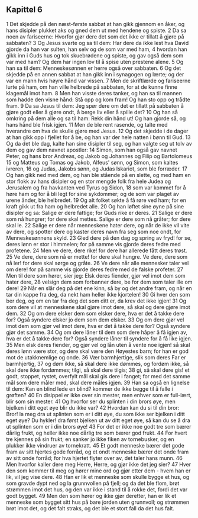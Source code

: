## Kapittel 6

1 Det skjedde på den næst-første sabbat at han gikk gjennom en åker, og hans disipler plukket aks og gned dem ut med hendene og spiste.
2 Da sa noen av fariseerne: Hvorfor gjør dere det som det ikke er tillatt å gjøre på sabbaten?
3 Og Jesus svarte og sa til dem: Har dere da ikke lest hva David gjorde da han var sulten, han selv og de som var med ham,
4 hvordan han gikk inn i Guds hus og tok skuebrødene og spiste, og gav også dem som var med ham? Og dem har ingen lov til å spise uten prestene alene.
5 Og han sa til dem: Menneskesønnen er herre også over sabbaten.
6 Og det skjedde på en annen sabbat at han gikk inn i synagogen og lærte; og der var en mann hvis høyre hånd var vissen.
7 Men de skriftlærde og fariseerne lurte på ham, om han ville helbrede på sabbaten, for at de kunne finne klagemål imot ham.
8 Men han visste deres tanker, og han sa til mannen som hadde den visne hånd: Stå opp og kom fram! Og han sto opp og trådte fram.
9 Da sa Jesus til dem: Jeg spør dere om det er tillatt på sabbaten å gjøre godt eller å gjøre ondt, å berge liv eller å spille det?
10 Og han så omkring på dem alle og sa til ham: Rekk din hånd ut! Og han gjorde så, og hans hånd ble frisk igjen.
11 Men de ble rent rasende, og talte med hverandre om hva de skulle gjøre med Jesus.
12 Og det skjedde i de dager at han gikk opp i fjellet for å be, og han var der hele natten i bønn til Gud.
13 Og da det ble dag, kalte han sine disipler til seg, og han valgte seg ut tolv av dem og gav dem navnet apostler:
14 Simon, som han også gav navnet Peter, og hans bror Andreas, og Jakob og Johannes og Filip og Bartolomeus
15 og Matteus og Tomas og Jakob, Alfeus' sønn, og Simon, som kaltes ivreren,
16 og Judas, Jakobs sønn, og Judas Iskariot, som ble forræder.
17 Og han gikk ned med dem, og han ble stående på en slette, og med ham en stor flokk av hans disipler og en stor mengde folk fra hele Judea og Jerusalem og fra havkanten ved Tyrus og Sidon,
18 som var kommet for å høre ham og for å bli legt for sine sykdommer; og de som var plaget av urene ånder, ble helbredet.
19 Og alt folket søkte å få røre ved ham; for en kraft gikk ut fra ham og helbredet alle.
20 Og han løftet sine øyne på sine disipler og sa: Salige er dere fattige; for Guds rike er deres.
21 Salige er dere som nå hungrer; for dere skal mettes. Salige er dere som nå gråter; for dere skal le.
22 Salige er dere når menneskene hater dere, og når de ikke vil vite av dere, og spotter dere og kaster deres navn fra seg som noe ondt, for Menneskesønnens skyld.
23 Gled dere på den dag og spring av fryd! for se, deres lønn er stor i himmelen; for på samme vis gjorde deres fedre med profetene.
24 Men ve dere, dere rike! for dere har allerede fått deres trøst.
25 Ve dere, dere som nå er mette! for dere skal hungre. Ve dere, dere som nå ler! for dere skal sørge og gråte.
26 Ve dere når alle mennesker taler vel om dere! for på samme vis gjorde deres fedre med de falske profeter.
27 Men til dere som hører, sier jeg: Elsk deres fiender, gjør vel imot dem som hater dere,
28 velsign dem som forbanner dere, be for dem som taler ille om dere!
29 Når en slår deg på det ene kinn, så by og det andre fram, og når en tar din kappe fra deg, da nekt ham heller ikke kjortelen!
30 Gi hver den som ber deg, og om en tar fra deg det som ditt er, da krev det ikke igjen!
31 Og som dere vil at menneskene skal gjøre imot dere, så skal og dere gjøre imot dem.
32 Og om dere elsker dem som elsker dere, hva er det å takke dere for? Også syndere elsker jo dem som dem elsker.
33 Og om dere gjør vel imot dem som gjør vel imot dere, hva er det å takke dere for? Også syndere gjør det samme.
34 Og om dere låner til dem som dere håper å få igjen av, hva er det å takke dere for? Også syndere låner til syndere for å få like igjen.
35 Men elsk deres fiender, og gjør vel og lån uten å vente noe igjen! så skal deres lønn være stor, og dere skal være den Høyestes barn; for han er god mot de utakknemlige og onde.
36 Vær barmhjertige, slik som deres Far er barmhjertig,
37 og døm ikke, så skal dere ikke dømmes, og fordøm ikke, så skal dere ikke fordømmes; tilgi, så skal dere tilgis;
38 gi, så skal dere gis! et godt, stoppet, rystet, overfylt mål skal gis dere i fanget; for med det samme mål som dere måler med, skal dere måles igjen.
39 Han sa også en lignelse til dem: Kan en blind lede en blind? kommer de ikke begge til å falle i grøften?
40 En disippel er ikke over sin mester, men enhver som er full-lært, blir som sin mester.
41 Og hvorfor ser du splinten i din brors øye, men bjelken i ditt eget øye blir du ikke var?
42 Hvordan kan du si til din bror: Bror! la meg dra ut splinten som er i ditt øye, du som ikke ser bjelken i ditt eget øye? Du hykler! dra først bjelken ut av ditt eget øye, så kan du se å dra ut splinten som er i din brors øye!
43 For det er ikke noe godt tre som bærer dårlig frukt, og heller ikke noe dårlig tre som bærer god frukt.
44 For hvert tre kjennes på sin frukt; en sanker jo ikke fiken av tornebusker, og en plukker ikke vindruer av tornekratt.
45 Et godt menneske bærer det gode fram av sitt hjertes gode forråd, og et ondt menneske bærer det onde fram av sitt onde forråd; for hva hjertet flyter over av, det taler hans munn.
46 Men hvorfor kaller dere meg Herre, Herre, og gjør ikke det jeg sier?
47 Hver den som kommer til meg og hører mine ord og gjør etter dem - hvem han er lik, vil jeg vise dere.
48 Han er lik et menneske som skulle bygge et hus, og som gravde dypt ned og la grunnvollen på fjell; og da det ble flom, brøt strømmen imot det hus, og den var ikke i stand til å rokke det, fordi det var godt bygget.
49 Men den som hører og ikke gjør deretter, han er lik et menneske som bygget sitt hus på bare jorden uten grunnvoll; og strømmen brøt imot det, og det falt straks, og det ble et stort fall da det hus falt.
